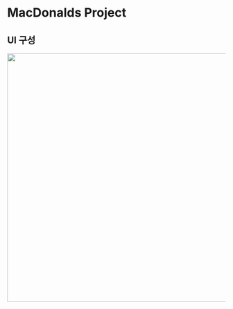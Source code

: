 # MacDonalds Project
## UI 구성
<img width="574" src="https://github.com/yyujnn/MacDonalds/assets/161591832/40b19608-ac92-4d38-b6c3-91f33281b51a">
